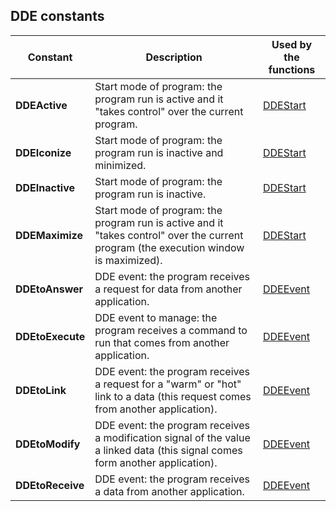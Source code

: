 
## DDE constants
			



<a name="NOTE1"></a>
<a name="NOTE1_1"></a>


| Constant | Description | Used by the functions |
| --- | --- | --- |
| **DDEActive** | Start mode of program: the program run is active and it "takes control" over the current program. | [DDEStart](../WDLang1/3028013.md) |
| **DDEIconize** | Start mode of program: the program run is inactive and minimized. | [DDEStart](../WDLang1/3028013.md) |
| **DDEInactive** | Start mode of program: the program run is inactive. | [DDEStart](../WDLang1/3028013.md) |
| **DDEMaximize** | Start mode of program: the program run is active and it "takes control" over the current program (the execution window is maximized). | [DDEStart](../WDLang1/3028013.md) |
| **DDEtoAnswer** | DDE event: the program receives a request for data from another application. | [DDEEvent](../WDLang1/3028009.md) |
| **DDEtoExecute** | DDE event to manage: the program receives a command to run that comes from another application. | [DDEEvent](../WDLang1/3028009.md) |
| **DDEtoLink** | DDE event: the program receives a request for a "warm" or "hot" link to a data (this request comes from another application). | [DDEEvent](../WDLang1/3028009.md) |
| **DDEtoModify** | DDE event: the program receives a modification signal of the value a linked data (this signal comes form another application). | [DDEEvent](../WDLang1/3028009.md) |
| **DDEtoReceive** | DDE event: the program receives a data from another application. | [DDEEvent](../WDLang1/3028009.md) |





